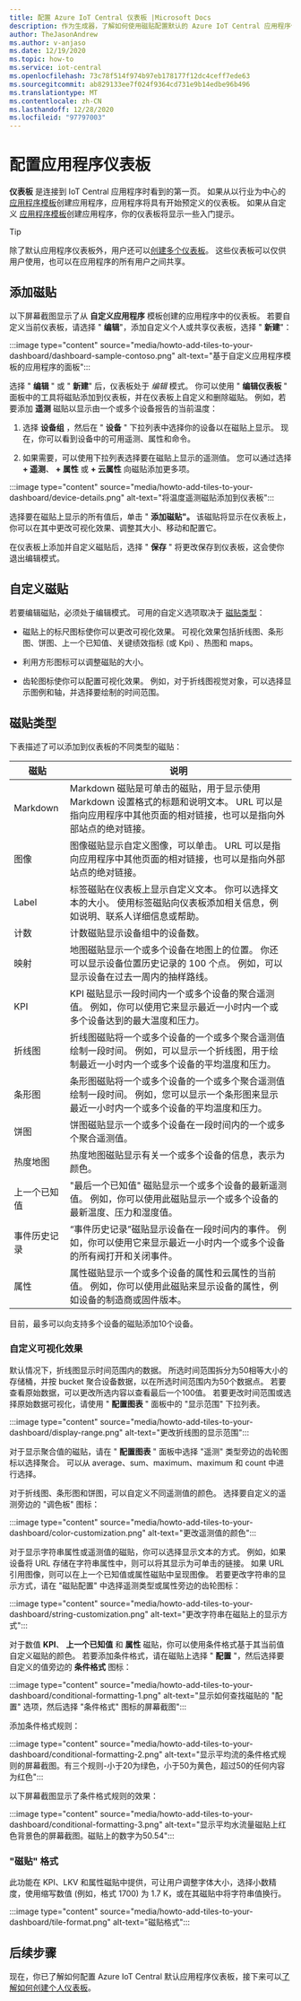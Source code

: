 ```yaml
---
title: 配置 Azure IoT Central 仪表板 |Microsoft Docs
description: 作为生成器，了解如何使用磁贴配置默认的 Azure IoT Central 应用程序仪表板。
author: TheJasonAndrew
ms.author: v-anjaso
ms.date: 12/19/2020
ms.topic: how-to
ms.service: iot-central
ms.openlocfilehash: 73c78f514f974b97eb178177f12dc4ceff7ede63
ms.sourcegitcommit: ab829133ee7f024f9364cd731e9b14edbe96b496
ms.translationtype: MT
ms.contentlocale: zh-CN
ms.lasthandoff: 12/28/2020
ms.locfileid: "97797003"
---
```

# <a name="configure-the-application-dashboard"></a>配置应用程序仪表板

**仪表板** 是连接到 IoT Central 应用程序时看到的第一页。 如果从以行业为中心的 [应用程序模板](./concepts-app-templates.md)创建应用程序，应用程序将具有开始预定义的仪表板。 如果从自定义 [应用程序模板](./concepts-app-templates.md)创建应用程序，你的仪表板将显示一些入门提示。

> [!TIP]
> 除了默认应用程序仪表板外，用户还可以[创建多个仪表板](howto-create-personal-dashboards.md)。 这些仪表板可以仅供用户使用，也可以在应用程序的所有用户之间共享。  

## <a name="add-tiles"></a>添加磁贴

以下屏幕截图显示了从 **自定义应用程序** 模板创建的应用程序中的仪表板。 若要自定义当前仪表板，请选择 " **编辑**"，添加自定义个人或共享仪表板，选择 " **新建**"：

:::image type="content" source="media/howto-add-tiles-to-your-dashboard/dashboard-sample-contoso.png" alt-text="基于自定义应用程序模板的应用程序的面板":::

选择 " **编辑** " 或 " **新建**" 后，仪表板处于 *编辑* 模式。 你可以使用 " **编辑仪表板** " 面板中的工具将磁贴添加到仪表板，并在仪表板上自定义和删除磁贴。 例如，若要添加 **遥测** 磁贴以显示由一个或多个设备报告的当前温度：

1. 选择 **设备组** ，然后在 " **设备** " 下拉列表中选择你的设备以在磁贴上显示。 现在，你可以看到设备中的可用遥测、属性和命令。

1. 如果需要，可以使用下拉列表选择要在磁贴上显示的遥测值。 您可以通过选择 **+ 遥测**、 **+ 属性** 或 **+ 云属性** 向磁贴添加更多项。

:::image type="content" source="media/howto-add-tiles-to-your-dashboard/device-details.png" alt-text="将温度遥测磁贴添加到仪表板":::

选择要在磁贴上显示的所有值后，单击 " **添加磁贴"。** 该磁贴将显示在仪表板上，你可以在其中更改可视化效果、调整其大小、移动和配置它。

在仪表板上添加并自定义磁贴后，选择 " **保存** " 将更改保存到仪表板，这会使你退出编辑模式。

## <a name="customize-tiles"></a>自定义磁贴

若要编辑磁贴，必须处于编辑模式。  可用的自定义选项取决于 [磁贴类型](#tile-types)：

* 磁贴上的标尺图标使你可以更改可视化效果。 可视化效果包括折线图、条形图、饼图、上一个已知值、关键绩效指标 (或 Kpi) 、热图和 maps。

* 利用方形图标可以调整磁贴的大小。

* 齿轮图标使你可以配置可视化效果。 例如，对于折线图视觉对象，可以选择显示图例和轴，并选择要绘制的时间范围。


## <a name="tile-types"></a>磁贴类型

下表描述了可以添加到仪表板的不同类型的磁贴：

| 磁贴             | 说明 |
| ---------------- | ----------- |
| Markdown         | Markdown 磁贴是可单击的磁贴，用于显示使用 Markdown 设置格式的标题和说明文本。 URL 可以是指向应用程序中其他页面的相对链接，也可以是指向外部站点的绝对链接。|
| 图像            | 图像磁贴显示自定义图像，可以单击。 URL 可以是指向应用程序中其他页面的相对链接，也可以是指向外部站点的绝对链接。|
| Label            | 标签磁贴在仪表板上显示自定义文本。 你可以选择文本的大小。 使用标签磁贴向仪表板添加相关信息，例如说明、联系人详细信息或帮助。|
| 计数            | 计数磁贴显示设备组中的设备数。|
| 映射              | 地图磁贴显示一个或多个设备在地图上的位置。 你还可以显示设备位置历史记录的 100 个点。 例如，可以显示设备在过去一周内的抽样路线。|
| KPI              |  KPI 磁贴显示一段时间内一个或多个设备的聚合遥测值。 例如，你可以使用它来显示最近一小时内一个或多个设备达到的最大温度和压力。|
| 折线图       | 折线图磁贴将一个或多个设备的一个或多个聚合遥测值绘制一段时间。 例如，可以显示一个折线图，用于绘制最近一小时内一个或多个设备的平均温度和压力。|
| 条形图        | 条形图磁贴将一个或多个设备的一个或多个聚合遥测值绘制一段时间。 例如，您可以显示一个条形图来显示最近一小时内一个或多个设备的平均温度和压力。|
| 饼图        | 饼图磁贴显示一个或多个设备在一段时间内的一个或多个聚合遥测值。|
| 热度地图         | 热度地图磁贴显示有关一个或多个设备的信息，表示为颜色。|
| 上一个已知值 | "最后一个已知值" 磁贴显示一个或多个设备的最新遥测值。 例如，你可以使用此磁贴显示一个或多个设备的最新温度、压力和湿度值。 |
| 事件历史记录    | “事件历史记录”磁贴显示设备在一段时间内的事件。 例如，你可以使用它来显示最近一小时内一个或多个设备的所有阀打开和关闭事件。|
| 属性         |  属性磁贴显示一个或多个设备的属性和云属性的当前值。 例如，你可以使用此磁贴来显示设备的属性，例如设备的制造商或固件版本。 |

目前，最多可以向支持多个设备的磁贴添加10个设备。

### <a name="customizing-visualizations"></a>自定义可视化效果

默认情况下，折线图显示时间范围内的数据。 所选时间范围拆分为50相等大小的存储桶，并按 bucket 聚合设备数据，以在所选时间范围内为50个数据点。 若要查看原始数据，可以更改所选内容以查看最后一个100值。 若要更改时间范围或选择原始数据可视化，请使用 " **配置图表** " 面板中的 "显示范围" 下拉列表。

:::image type="content" source="media/howto-add-tiles-to-your-dashboard/display-range.png" alt-text="更改折线图的显示范围":::

对于显示聚合值的磁贴，请在 " **配置图表** " 面板中选择 "遥测" 类型旁边的齿轮图标以选择聚合。 可以从 average、sum、maximum、maximum 和 count 中进行选择。

对于折线图、条形图和饼图，可以自定义不同遥测值的颜色。 选择要自定义的遥测旁边的 "调色板" 图标：

:::image type="content" source="media/howto-add-tiles-to-your-dashboard/color-customization.png" alt-text="更改遥测值的颜色":::

对于显示字符串属性或遥测值的磁贴，你可以选择显示文本的方式。 例如，如果设备将 URL 存储在字符串属性中，则可以将其显示为可单击的链接。 如果 URL 引用图像，则可以在上一个已知值或属性磁贴中呈现图像。 若要更改字符串的显示方式，请在 "磁贴配置" 中选择遥测类型或属性旁边的齿轮图标：

:::image type="content" source="media/howto-add-tiles-to-your-dashboard/string-customization.png" alt-text="更改字符串在磁贴上的显示方式":::

对于数值 **KPI**、 **上一个已知值** 和 **属性** 磁贴，你可以使用条件格式基于其当前值自定义磁贴的颜色。 若要添加条件格式，请在磁贴上选择 " **配置** "，然后选择要自定义的值旁边的 **条件格式** 图标：

:::image type="content" source="media/howto-add-tiles-to-your-dashboard/conditional-formatting-1.png" alt-text="显示如何查找磁贴的 &quot;配置&quot; 选项，然后选择 &quot;条件格式&quot; 图标的屏幕截图":::

添加条件格式规则：

:::image type="content" source="media/howto-add-tiles-to-your-dashboard/conditional-formatting-2.png" alt-text="显示平均流的条件格式规则的屏幕截图。有三个规则-小于20为绿色，小于50为黄色，超过50的任何内容为红色":::
   
以下屏幕截图显示了条件格式规则的效果：

:::image type="content" source="media/howto-add-tiles-to-your-dashboard/conditional-formatting-3.png" alt-text="显示平均水流量磁贴上红色背景色的屏幕截图。磁贴上的数字为50.54":::

### <a name="tile-formatting"></a>"磁贴" 格式
此功能在 KPI、LKV 和属性磁贴中提供，可让用户调整字体大小，选择小数精度，使用缩写数值 (例如，格式 1700) 为 1.7 K，或在其磁贴中将字符串值换行。

:::image type="content" source="media/howto-add-tiles-to-your-dashboard/tile-format.png" alt-text="磁贴格式":::

## <a name="next-steps"></a>后续步骤

现在，你已了解如何配置 Azure IoT Central 默认应用程序仪表板，接下来可以[了解如何创建个人仪表板](howto-create-personal-dashboards.md)。
